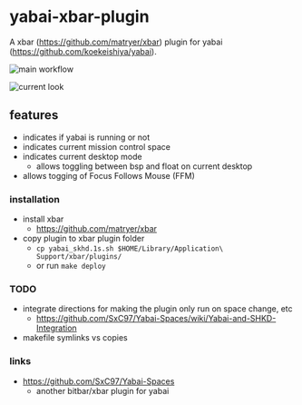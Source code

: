 # yabai-xbar-plugin
A xbar (https://github.com/matryer/xbar) plugin for yabai (https://github.com/koekeishiya/yabai).

![main workflow](https://github.com/aerickson/yabai-xbar-plugin/actions/workflows/main.yml/badge.svg)

![current look](https://www.evernote.com/shard/s74/sh/eeaa45d0-ac4c-4206-ad00-d2b8134668d7/c83be9265664a23b/res/cb33bda5-4d10-4359-976a-6a01f5dd10e1)

## features

- indicates if yabai is running or not
- indicates current mission control space
- indicates current desktop mode
  - allows toggling between bsp and float on current desktop
- allows togging of Focus Follows Mouse (FFM)

### installation

- install xbar
  - https://github.com/matryer/xbar
- copy plugin to xbar plugin folder
  - `cp yabai_skhd.1s.sh $HOME/Library/Application\ Support/xbar/plugins/`
  - or run `make deploy`

### TODO

- integrate directions for making the plugin only run on space change, etc
  - https://github.com/SxC97/Yabai-Spaces/wiki/Yabai-and-SHKD-Integration
- makefile symlinks vs copies

### links

- https://github.com/SxC97/Yabai-Spaces
  - another bitbar/xbar plugin for yabai
